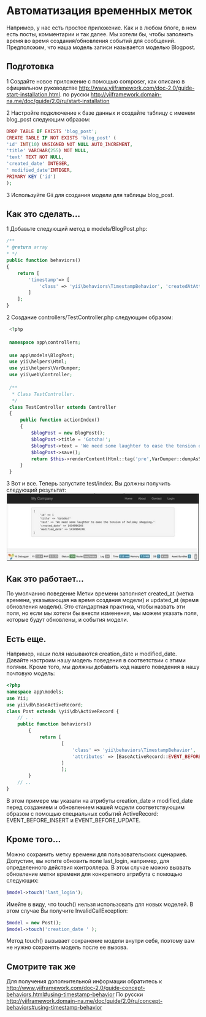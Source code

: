 Автоматизация временных меток
===
Например, у нас есть простое приложение. Как и в любом блоге, в нем есть посты, комментарии и так далее. Мы хотели бы, чтобы заполнить время во время создания/обновления событий для сообщений. Предположим, что наша модель записи называется моделью Blogpost.

Подготовка
---
1 Создайте новое приложение с помощью composer, как описано в официальном руководстве  <http://www.yiiframework.com/doc-2.0/guide-start-installation.html>. 
по русски <http://yiiframework.domain-na.me/doc/guide/2.0/ru/start-installation>

2 Настройте подключение к базе данных и создайте таблицу с именем blog_post следующим образом:
```php
DROP TABLE IF EXISTS 'blog_post';
CREATE TABLE IF NOT EXISTS 'blog_post' (
'id' INT(10) UNSIGNED NOT NULL AUTO_INCREMENT,
'title' VARCHAR(255) NOT NULL,
'text' TEXT NOT NULL,
'created_date' INTEGER,
' modified_date'INTEGER,
PRIMARY KEY ('id')
);
```

3 Используйте Gii для создания модели для таблицы blog_post.

Как это сделать...
---
1 Добавьте следующий метод в models/BlogPost.php:
```php
/**
* @return array 
* */
public function behaviors()
{
	return [
		'timestamp'=> [
			'class' => 'yii\behaviors\TimestampBehavior', 'createdAtAttribute' => 'creation_date', 'updatedAtAttribute' => 'modified_date'
		]
	];
}
```

2 Создание controllers/TestController.php следующим образом:
```php
 <?php
 
 namespace app\controllers;
 
 use app\models\BlogPost;
 use yii\helpers\Html;
 use yii\helpers\VarDumper;
 use yii\web\Controller;
 
 /**
  * Class TestController.
  */
 class TestController extends Controller
 {
     public function actionIndex()
     {
         $blogPost = new BlogPost();
         $blogPost->title = 'Gotcha!';
         $blogPost->text = 'We need some laughter to ease the tension of holiday shopping.';
         $blogPost->save();
         return $this->renderContent(Html::tag('pre',VarDumper::dumpAsString($blogPost->attributes)));
     }
 }
 ```
 
3 Вот и все. Теперь запустите test/index. Вы должны получить следующий результат:
![](img/143_1.jpg)

Как это работает...
---
По умолчанию поведение Метки времени заполняет created_at (метка времени, указывающая на время создания модели) и updated_at (время обновления модели). Это стандартная практика, чтобы назвать эти поля, но если мы хотели бы внести изменения, мы можем указать поля, которые будут обновлены, и события модели.

Есть еще.
---
Например, наши поля называются creation_date и modified_date.
Давайте настроим нашу модель поведения в соответствии с этими полями. Кроме того, мы должны добавить код нашего поведения в нашу почтовую модель:
```php
<?php
namespace app\models; 
use Yii;
use yii\db\BaseActiveRecord;
class Post extends \yii\db\ActiveRecord {
	// . .
	public function behaviors()
		{
			return [
					[
						'class' => 'yii\behaviors\TimestampBehavior',
						'attributes' => [BaseActiveRecord::EVENT_BEFORE_INSERT => 'creation_date', BaseActiveRecord::EVENT_BEFORE_UPDATE => 'modified_date',]
					]
					];
		}
	// ..
}
```
В этом примере мы указали на атрибуты creation_date и modified_date перед созданием и обновлением нашей модели соответствующим образом с помощью специальных событий ActiveRecord: EVENT_BEFORE_INSERT и EVENT_BEFORE_UPDATE.

Кроме того...
---
Можно сохранить метку времени для пользовательских сценариев. Допустим, вы хотите обновить поле last_login, например, для определенного действия контроллера. В этом случае можно вызвать обновление метки времени для конкретного атрибута с помощью следующих:
```php
$model->touch('last_login');
```
Имейте в виду, что touch() нельзя использовать для новых моделей. В этом случае Вы получите InvalidCallException:
```php
$model = new Post();
$model->touch('creation_date ' );
```
Метод touch() вызывает сохранение модели внутри себя, поэтому вам не нужно сохранять модель после ее вызова.

Смотрите так же
---
Для получения дополнительной информации обратитесь к
<http://www.yiiframework.com/doc-2.0/guide-concept-behaviors.html#using-timestamp-behavior> 
По русски <http://yiiframework.domain-na.me/doc/guide/2.0/ru/concept-behaviors#using-timestamp-behavior> 
